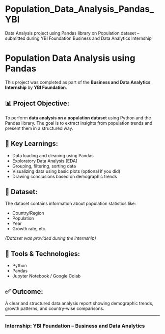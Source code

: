 # Population_Data_Analysis_Pandas_YBI
Data Analysis project using Pandas library on Population dataset – submitted during YBI Foundation Business and Data Analytics Internship
# Population Data Analysis using Pandas

This project was completed as part of the **Business and Data Analytics Internship** by **YBI Foundation**.

## 📊 Project Objective:
To perform **data analysis on a population dataset** using Python and the Pandas library. The goal is to extract insights from population trends and present them in a structured way.

## 🧠 Key Learnings:
- Data loading and cleaning using Pandas
- Exploratory Data Analysis (EDA)
- Grouping, filtering, sorting data
- Visualizing data using basic plots (optional if you did)
- Drawing conclusions based on demographic trends

## 📂 Dataset:
The dataset contains information about population statistics like:
- Country/Region
- Population
- Year
- Growth rate, etc.

*(Dataset was provided during the internship)*

## 🔧 Tools & Technologies:
- Python
- Pandas
- Jupyter Notebook / Google Colab

## ✅ Outcome:
A clear and structured data analysis report showing demographic trends, growth patterns, and country-wise comparisons.

---

### Internship: **YBI Foundation – Business and Data Analytics**
